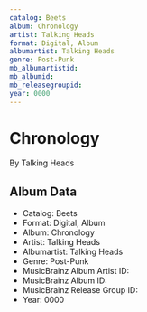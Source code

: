 ```yaml
---
catalog: Beets
album: Chronology
artist: Talking Heads
format: Digital, Album
albumartist: Talking Heads
genre: Post-Punk
mb_albumartistid: 
mb_albumid: 
mb_releasegroupid: 
year: 0000
---
```


# Chronology

By Talking Heads

## Album Data

- Catalog: Beets
- Format: Digital, Album
- Album: Chronology
- Artist: Talking Heads
- Albumartist: Talking Heads
- Genre: Post-Punk
- MusicBrainz Album Artist ID: 
- MusicBrainz Album ID: 
- MusicBrainz Release Group ID: 
- Year: 0000

